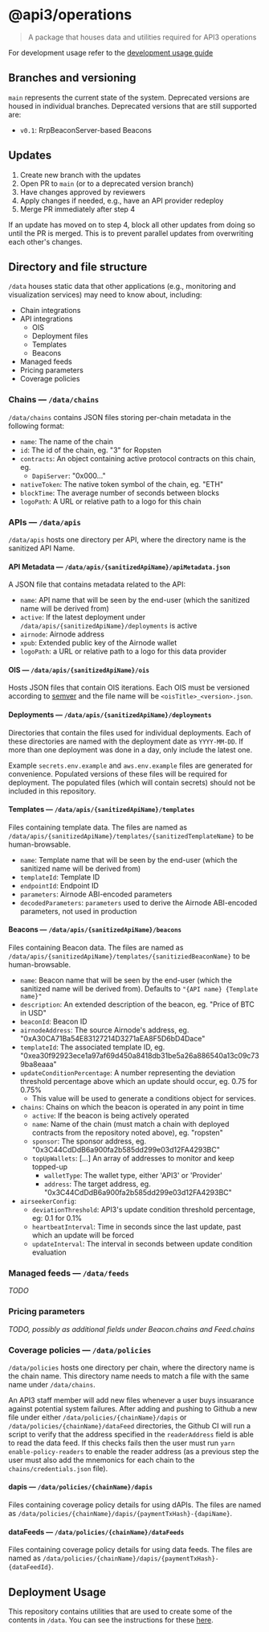 # @api3/operations

> A package that houses data and utilities required for API3 operations

For development usage refer to the [development usage guide](DEVELOPMENT_USAGE.md)

## Branches and versioning

`main` represents the current state of the system. Deprecated versions are housed in individual branches. Deprecated
versions that are still supported are:

- `v0.1`: RrpBeaconServer-based Beacons

## Updates

1. Create new branch with the updates
2. Open PR to `main` (or to a deprecated version branch)
3. Have changes approved by reviewers
4. Apply changes if needed, e.g., have an API provider redeploy
5. Merge PR immediately after step 4

If an update has moved on to step 4, block all other updates from doing so until the PR is merged. This is to prevent
parallel updates from overwriting each other's changes.

## Directory and file structure

`/data` houses static data that other applications (e.g., monitoring and visualization services) may need to know about,
including:

- Chain integrations
- API integrations
  - OIS
  - Deployment files
  - Templates
  - Beacons
- Managed feeds
- Pricing parameters
- Coverage policies

### Chains — `/data/chains`

`/data/chains` contains JSON files storing per-chain metadata in the following format:

- `name`: The name of the chain
- `id`: The id of the chain, eg. "3" for Ropsten
- `contracts`: An object containing active protocol contracts on this chain, eg.
  - `DapiServer`: "0x000..."
- `nativeToken`: The native token symbol of the chain, eg. "ETH"
- `blockTime`: The average number of seconds between blocks
- `logoPath`: A URL or relative path to a logo for this chain

### APIs — `/data/apis`

`/data/apis` hosts one directory per API, where the directory name is the sanitized API Name.

#### API Metadata — `/data/apis/{sanitizedApiName}/apiMetadata.json`

A JSON file that contains metadata related to the API:

- `name`: API name that will be seen by the end-user (which the sanitized name will be derived from)
- `active`: If the latest deployment under `/data/apis/{sanitizedApiName}/deployments` is active
- `airnode`: Airnode address
- `xpub`: Extended public key of the Airnode wallet
- `logoPath`: a URL or relative path to a logo for this data provider

#### OIS — `/data/apis/{sanitizedApiName}/ois`

Hosts JSON files that contain OIS iterations. Each OIS must be versioned according to [semver](https://semver.org/) and
the file name will be `<oisTitle>_<version>.json`.

#### Deployments — `/data/apis/{sanitizedApiName}/deployments`

Directories that contain the files used for individual deployments. Each of these directories are named with the
deployment date as `YYYY-MM-DD`. If more than one deployment was done in a day, only include the latest one.

Example `secrets.env.example` and `aws.env.example` files are generated for convenience. Populated versions of these
files will be required for deployment. The populated files (which will contain secrets) should not be included in this
repository.

#### Templates — `/data/apis/{sanitizedApiName}/templates`

Files containing template data. The files are named as `/data/apis/{sanitizedApiName}/templates/{sanitizedTemplateName}`
to be human-browsable.

- `name`: Template name that will be seen by the end-user (which the sanitized name will be derived from)
- `templateId`: Template ID
- `endpointId`: Endpoint ID
- `parameters`: Airnode ABI-encoded parameters
- `decodedParameters`: `parameters` used to derive the Airnode ABI-encoded parameters, not used in production

#### Beacons — `/data/apis/{sanitizedApiName}/beacons`

Files containing Beacon data. The files are named as `/data/apis/{sanitizedApiName}/templates/{sanitiziedBeaconName}` to
be human-browsable.

- `name`: Beacon name that will be seen by the end-user (which the sanitized name will be derived from). Defaults to
  `"{API name} {Template name}"`
- `description`: An extended description of the beacon, eg. "Price of BTC in USD"
- `beaconId`: Beacon ID
- `airnodeAddress`: The source Airnode's address, eg. "0xA30CA71Ba54E83127214D3271aEA8F5D6bD4Dace"
- `templateId`: The associated template ID, eg. "0xea30f92923ece1a97af69d450a8418db31be5a26a886540a13c09c739ba8eaaa"
- `updateConditionPercentage`: A number representing the deviation threshold percentage above which an update should
  occur, eg. 0.75 for 0.75%
  - This value will be used to generate a conditions object for services.
- `chains`: Chains on which the beacon is operated in any point in time
  - `active`: If the beacon is being actively operated
  - `name`: Name of the chain (must match a chain with deployed contracts from the repository noted above), eg.
    "ropsten"
  - `sponsor`: The sponsor address, eg. "0x3C44CdDdB6a900fa2b585dd299e03d12FA4293BC"
  - `topUpWallets`: [...] An array of addresses to monitor and keep topped-up
    - `walletType`: The wallet type, either 'API3' or 'Provider'
    - `address`: The target address, eg. "0x3C44CdDdB6a900fa2b585dd299e03d12FA4293BC"
- `airseekerConfig`:
  - `deviationThreshold`: API3's update condition threshold percentage, eg: 0.1 for 0.1%
  - `heartbeatInterval`: Time in seconds since the last update, past which an update will be forced
  - `updateInterval`: The interval in seconds between update condition evaluation

### Managed feeds — `/data/feeds`

_TODO_

### Pricing parameters

_TODO, possibly as additional fields under Beacon.chains and Feed.chains_

### Coverage policies — `/data/policies`

`/data/policies` hosts one directory per chain, where the directory name is the chain name. This directory name needs to
match a file with the same name under `/data/chains`.

An API3 staff member will add new files whenever a user buys insuarance against potential system failures. After adding
and pushing to Github a new file under either `/data/policies/{chainName}/dapis` or
`/data/policies/{chainName}/dataFeed` directories, the Github CI will run a script to verify that the address specified
in the `readerAddress` field is able to read the data feed. If this checks fails then the user must run
`yarn enable-policy-readers` to enable the reader address (as a previous step the user must also add the mnemonics for
each chain to the `chains/credentials.json` file).

#### dapis — `/data/policies/{chainName}/dapis`

Files containing coverage policy details for using dAPIs. The files are named as
`/data/policies/{chainName}/dapis/{paymentTxHash}-{dapiName}`.

#### dataFeeds — `/data/policies/{chainName}/dataFeeds`

Files containing coverage policy details for using data feeds. The files are named as
`/data/policies/{chainName}/dapis/{paymentTxHash}-{dataFeedId}`.

## Deployment Usage

This repository contains utilities that are used to create some of the contents in `/data`. You can see the instructions
for these [here](./DEPLOYMENT_USAGE.MD).
